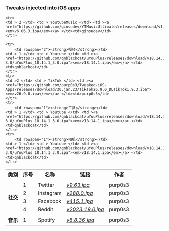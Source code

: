 ### Tweaks injected into iOS apps

<table>
    <tr> <th> 类别 </th> <th> 序号 </th> <th> 名称 </th> <th> 链接 </th> <th> 作者 </th> </tr>
	<tr>
		<td colspan="5">  </td>
    </tr>
	<tr>
		<td rowspan="4"><strong>社交</strong></td>
		<td > 1 </td> <td > Twitter </td> <td ><a href="https://github.com/purp0s3/Tweaked-iOS-Apps/releases"><em>v9.63.ipa</em></a> </td><td>purp0s3</td>
    </tr>
    <tr>
		<td > 2 </td> <td > Instagram </td> <td ><a href="https://github.com/purp0s3/Tweaked-iOS-Apps/releases"><em>v288.0.ipa</em></a> </td><td>purp0s3</td>
    </tr>
	<tr>
		<td > 3 </td> <td > Facebook </td> <td ><a href="https://github.com/purp0s3/Tweaked-iOS-Apps/releases/tag/19.may.23"><em>v415.1.ipa</em></a> </td><td>purp0s3</td>
    </tr>
	<tr>
		<td > 4 </td> <td > Reddit </td> <td ><a href="https://github.com/purp0s3/Tweaked-iOS-Apps/releases/download/19.may.23/Reddit2023.19.0_RedditFilter1.1.1.ipa"><em>v2023.19.0.ipa</em></a> </td><td>purp0s3</td>
    </tr>
	<tr>
		<td colspan="5">  </td>
    </tr>
	<tr>
		<td rowspan="2"><strong>音乐</strong></td>
		<td > 1 </td> <td > Spotify </td> <td ><a href="https://github.com/purp0s3/Tweaked-iOS-Apps/releases/tag/19.may.23"><em>v8.8.36.ipa</em></a> </td><td>purp0s3</td>
    </tr>
	
	<tr>
	<td > 2 </td> <td > YoutubeMusic </td> <td ><a href="https://github.com/ginsudev/YTMusicUltimate/releases/download/v1.4.1/YTMusicUltimate_v1.4.1_YTM6.06.3.ipa"><em>v6.06.3.ipa</em></a> </td><td>ginsudev</td>
    </tr>
	
	<tr>
		<td rowspan="2"><strong>视频</strong></td>
	<td > 1 </td> <td > Youtube </td> <td ><a href="https://github.com/qnblackcat/uYouPlus/releases/download/v18.14.1-3.0/uYouPlus_18.14.1_3.0.ipa"><em>v18.14.1.ipa</em></a> </td><td>qnblackcat</td>
    </tr>
    <tr>
	<td >2 </td> <td > TikTok </td> <td ><a href="https://github.com/purp0s3/Tweaked-iOS-Apps/releases/download/30.jan.23/TikTok26.9.0_DLTikTok1.9.3.ipa"><em>v26.9.0.ipa</em></a> </td><td>purp0s3</td>
    </tr>
    <tr>
		<td rowspan="1"><strong>工具</strong></td>
	<td > 1 </td> <td > Youtube </td> <td ><a href="https://github.com/qnblackcat/uYouPlus/releases/download/v18.14.1-3.0/uYouPlus_18.14.1_3.0.ipa"><em>v18.14.1.ipa</em></a> </td><td>qnblackcat</td>
    </tr>
    <tr>
		<td rowspan="1"><strong>相机</strong></td>
	<td > 1 </td> <td > Youtube </td> <td ><a href="https://github.com/qnblackcat/uYouPlus/releases/download/v18.14.1-3.0/uYouPlus_18.14.1_3.0.ipa"><em>v18.14.1.ipa</em></a> </td><td>qnblackcat</td>
    </tr>
</table>
